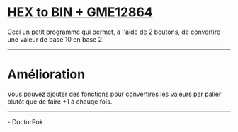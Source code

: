 # <a href="index.ino">HEX to BIN + GME12864</a>

Ceci un petit programme qui permet, à l'aide de 2 boutons, de convertire une valeur de base 10 en base 2.

<hr />

# Amélioration
Vous pouvez ajouter des fonctions pour convertires les valeurs par palier plutôt que de faire +1 à chauqe fois.

<hr />

<span>- DoctorPok</span>